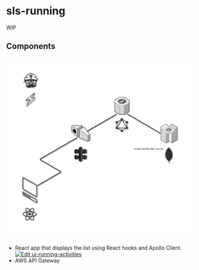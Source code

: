 # sls-running

WIP

## Components

![components](./docs/solution_diagram.svg "Logo Title Text 1")


- React app that displays the list using React hooks and Apollo Client.  
  [![Edit ui-running-activities](https://codesandbox.io/static/img/play-codesandbox.svg)](https://codesandbox.io/s/m98lplo5y)
- AWS API Gateway
